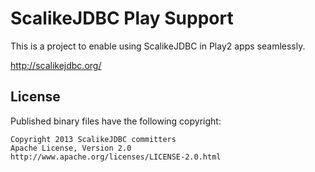 # ScalikeJDBC Play Support

This is a project to enable using ScalikeJDBC in Play2 apps seamlessly.

http://scalikejdbc.org/

## License

Published binary files have the following copyright:

```
Copyright 2013 ScalikeJDBC committers
Apache License, Version 2.0
http://www.apache.org/licenses/LICENSE-2.0.html
```

